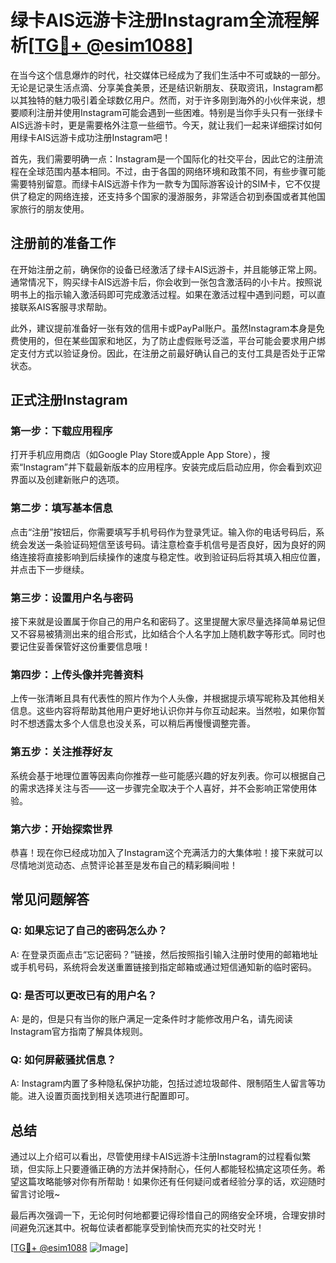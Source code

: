 # 绿卡AIS远游卡注册Instagram全流程解析[[TG💪+ @esim1088](https://t.me/s/esim1088)]

在当今这个信息爆炸的时代，社交媒体已经成为了我们生活中不可或缺的一部分。无论是记录生活点滴、分享美食美景，还是结识新朋友、获取资讯，Instagram都以其独特的魅力吸引着全球数亿用户。然而，对于许多刚到海外的小伙伴来说，想要顺利注册并使用Instagram可能会遇到一些困难。特别是当你手头只有一张绿卡AIS远游卡时，更是需要格外注意一些细节。今天，就让我们一起来详细探讨如何用绿卡AIS远游卡成功注册Instagram吧！

首先，我们需要明确一点：Instagram是一个国际化的社交平台，因此它的注册流程在全球范围内基本相同。不过，由于各国的网络环境和政策不同，有些步骤可能需要特别留意。而绿卡AIS远游卡作为一款专为国际游客设计的SIM卡，它不仅提供了稳定的网络连接，还支持多个国家的漫游服务，非常适合初到泰国或者其他国家旅行的朋友使用。

## 注册前的准备工作

在开始注册之前，确保你的设备已经激活了绿卡AIS远游卡，并且能够正常上网。通常情况下，购买绿卡AIS远游卡后，你会收到一张包含激活码的小卡片。按照说明书上的指示输入激活码即可完成激活过程。如果在激活过程中遇到问题，可以直接联系AIS客服寻求帮助。

此外，建议提前准备好一张有效的信用卡或PayPal账户。虽然Instagram本身是免费使用的，但在某些国家和地区，为了防止虚假账号泛滥，平台可能会要求用户绑定支付方式以验证身份。因此，在注册之前最好确认自己的支付工具是否处于正常状态。

## 正式注册Instagram

### 第一步：下载应用程序

打开手机应用商店（如Google Play Store或Apple App Store），搜索“Instagram”并下载最新版本的应用程序。安装完成后启动应用，你会看到欢迎界面以及创建新账户的选项。

### 第二步：填写基本信息

点击“注册”按钮后，你需要填写手机号码作为登录凭证。输入你的电话号码后，系统会发送一条验证码短信至该号码。请注意检查手机信号是否良好，因为良好的网络连接将直接影响到后续操作的速度与稳定性。收到验证码后将其填入相应位置，并点击下一步继续。

### 第三步：设置用户名与密码

接下来就是设置属于你自己的用户名和密码了。这里提醒大家尽量选择简单易记但又不容易被猜测出来的组合形式，比如结合个人名字加上随机数字等形式。同时也要记住妥善保管好这份重要信息哦！

### 第四步：上传头像并完善资料

上传一张清晰且具有代表性的照片作为个人头像，并根据提示填写昵称及其他相关信息。这些内容将帮助其他用户更好地认识你并与你互动起来。当然啦，如果你暂时不想透露太多个人信息也没关系，可以稍后再慢慢调整完善。

### 第五步：关注推荐好友

系统会基于地理位置等因素向你推荐一些可能感兴趣的好友列表。你可以根据自己的需求选择关注与否——这一步骤完全取决于个人喜好，并不会影响正常使用体验。

### 第六步：开始探索世界

恭喜！现在你已经成功加入了Instagram这个充满活力的大集体啦！接下来就可以尽情地浏览动态、点赞评论甚至是发布自己的精彩瞬间啦！

## 常见问题解答

### Q: 如果忘记了自己的密码怎么办？
A: 在登录页面点击“忘记密码？”链接，然后按照指引输入注册时使用的邮箱地址或手机号码，系统将会发送重置链接到指定邮箱或通过短信通知新的临时密码。

### Q: 是否可以更改已有的用户名？
A: 是的，但是只有当你的账户满足一定条件时才能修改用户名，请先阅读Instagram官方指南了解具体规则。

### Q: 如何屏蔽骚扰信息？
A: Instagram内置了多种隐私保护功能，包括过滤垃圾邮件、限制陌生人留言等功能。进入设置页面找到相关选项进行配置即可。

## 总结

通过以上介绍可以看出，尽管使用绿卡AIS远游卡注册Instagram的过程看似繁琐，但实际上只要遵循正确的方法并保持耐心，任何人都能轻松搞定这项任务。希望这篇攻略能够对你有所帮助！如果你还有任何疑问或者经验分享的话，欢迎随时留言讨论哦~

最后再次强调一下，无论何时何地都要记得珍惜自己的网络安全环境，合理安排时间避免沉迷其中。祝每位读者都能享受到愉快而充实的社交时光！

[[TG💪+ @esim1088](https://t.me/s/esim1088) ![Image](https://i.postimg.cc/4NQfJmqS/Snipaste-2025-05-13-00-14-12.png)]